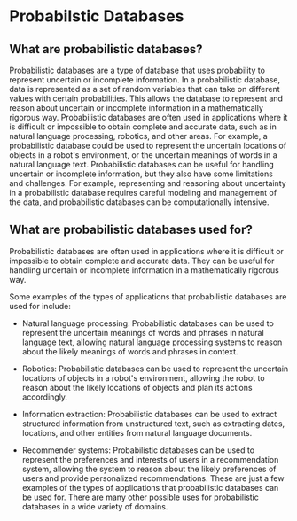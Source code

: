 # Probabilstic Databases

## What are probabilistic databases?

Probabilistic databases are a type of database that uses probability to represent uncertain or incomplete information. In a probabilistic database, data is represented as a set of random variables that can take on different values with certain probabilities. This allows the database to represent and reason about uncertain or incomplete information in a mathematically rigorous way.
Probabilistic databases are often used in applications where it is difficult or impossible to obtain complete and accurate data, such as in natural language processing, robotics, and other areas. For example, a probabilistic database could be used to represent the uncertain locations of objects in a robot's environment, or the uncertain meanings of words in a natural language text.
Probabilistic databases can be useful for handling uncertain or incomplete information, but they also have some limitations and challenges. For example, representing and reasoning about uncertainty in a probabilistic database requires careful modeling and management of the data, and probabilistic databases can be computationally intensive.

## What are probabilistic databases used for?
Probabilistic databases are often used in applications where it is difficult or impossible to obtain complete and accurate data. They can be useful for handling uncertain or incomplete information in a mathematically rigorous way.

Some examples of the types of applications that probabilistic databases are used for include:

- Natural language processing: Probabilistic databases can be used to represent the uncertain meanings of words and phrases in natural language text, allowing natural language processing systems to reason about the likely meanings of words and phrases in context.

- Robotics: Probabilistic databases can be used to represent the uncertain locations of objects in a robot's environment, allowing the robot to reason about the likely locations of objects and plan its actions accordingly.

- Information extraction: Probabilistic databases can be used to extract structured information from unstructured text, such as extracting dates, locations, and other entities from natural language documents.

- Recommender systems: Probabilistic databases can be used to represent the preferences and interests of users in a recommendation system, allowing the system to reason about the likely preferences of users and provide personalized recommendations.
These are just a few examples of the types of applications that probabilistic databases can be used for. There are many other possible uses for probabilistic databases in a wide variety of domains.
